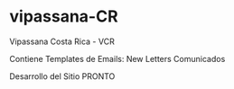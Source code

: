 # vipassana-CR
Vipassana Costa Rica - VCR

Contiene Templates de Emails: 
  New Letters
  Comunicados
  
Desarrollo del Sitio PRONTO  

